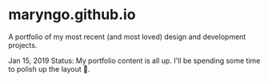 # maryngo.github.io
A portfolio of my most recent (and most loved) design and development projects.

Jan 15, 2019 Status: My portfolio content is all up. I'll be spending some time to polish up the layout 💁.
